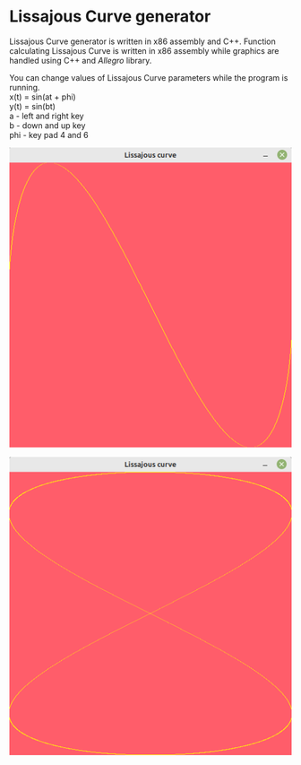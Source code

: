 # Lissajous Curve generator

Lissajous Curve generator is written in x86 assembly and C++. Function calculating Lissajous Curve is written in x86 assembly while graphics are handled using C++ and *Allegro* library.   

You can change values of Lissajous Curve parameters while the program is running.  
x(t) = sin(at + phi)  
y(t) = sin(bt)  
a - left and right key  
b - down and up key  
phi - key pad 4 and 6

![](https://github.com/kajakaj/lissajous_curve_x86_assembly/blob/main/demo1.png?raw=true)

![](https://github.com/kajakaj/lissajous_curve_x86_assembly/blob/main/demo2.png?raw=true)
